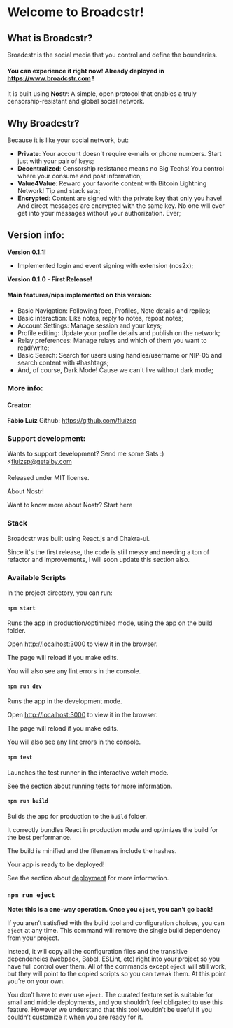 
# Welcome to Broadcstr!
## What is Broadcstr?

Broadcstr is the social media that you control and define the boundaries.  

#### You can experience it right now! Already deployed in https://www.broadcstr.com !

It is built using **Nostr**: A simple, open protocol that enables a truly censorship-resistant and global social network.  

## Why Broadcstr?

Because it is like your social network, but:  

- **Private**: Your account doesn't require e-mails or phone numbers. Start just with your pair of keys;
- **Decentralized**: Censorship resistance means no Big Techs! You control where your consume and post information;
- **Value4Value**: Reward your favorite content with Bitcoin Lightning Network! Tip and stack sats;
- **Encrypted**: Content are signed with the private key that only you have! And direct messages are encrypted with the same key. No one will ever get into your messages without your authorization. Ever;

## Version info:

**Version 0.1.1!**

- Implemented login and event signing with extension (nos2x);

**Version 0.1.0 - First Release!**

#### Main features/nips implemented on this version:

- Basic Navigation: Following feed, Profiles, Note details and replies;
- Basic interaction: Like notes, reply to notes, repost notes;
- Account Settings: Manage session and your keys;
- Profile editing: Update your profile details and publish on the network;
- Relay preferences: Manage relays and which of them you want to read/write;
- Basic Search: Search for users using handles/username or NIP-05 and search content with #hashtags;
- And, of course, Dark Mode! Cause we can't live without dark mode;

  

### More info:

#### Creator:

**Fábio Luiz**
Github: https://github.com/fluizsp

### Support development:

Wants to support development? Send me some Sats :) ⚡fluizsp@getalby.com

Released under MIT license.

About Nostr!

Want to know more about Nostr? Start here

### Stack
Broadcstr was built using React.js and Chakra-ui.

Since it's the first release, the code is still messy and needing a ton of refactor and improvements, I will soon update this section also.

### Available Scripts

  

In the project directory, you can run:

  

#### `npm start`

  

Runs the app in production/optimized mode, using the app on the build folder.<br  />

Open [http://localhost:3000](http://localhost:3000) to view it in the browser.

  

The page will reload if you make edits.<br  />

You will also see any lint errors in the console.

  

#### `npm run dev`

  

Runs the app in the development mode.<br  />

Open [http://localhost:3000](http://localhost:3000) to view it in the browser.

  

The page will reload if you make edits.<br  />

You will also see any lint errors in the console.

  

#### `npm test`

  

Launches the test runner in the interactive watch mode.<br  />

See the section about [running tests](https://facebook.github.io/create-react-app/docs/running-tests) for more information.

  

#### `npm run build`

  

Builds the app for production to the `build` folder.<br  />

It correctly bundles React in production mode and optimizes the build for the best performance.

  

The build is minified and the filenames include the hashes.<br  />

Your app is ready to be deployed!

  

See the section about [deployment](https://facebook.github.io/create-react-app/docs/deployment) for more information.

  

### `npm run eject`

  

**Note: this is a one-way operation. Once you `eject`, you can’t go back!**

  

If you aren’t satisfied with the build tool and configuration choices, you can `eject` at any time. This command will remove the single build dependency from your project.

  

Instead, it will copy all the configuration files and the transitive dependencies (webpack, Babel, ESLint, etc) right into your project so you have full control over them. All of the commands except `eject` will still work, but they will point to the copied scripts so you can tweak them. At this point you’re on your own.

  

You don’t have to ever use `eject`. The curated feature set is suitable for small and middle deployments, and you shouldn’t feel obligated to use this feature. However we understand that this tool wouldn’t be useful if you couldn’t customize it when you are ready for it.